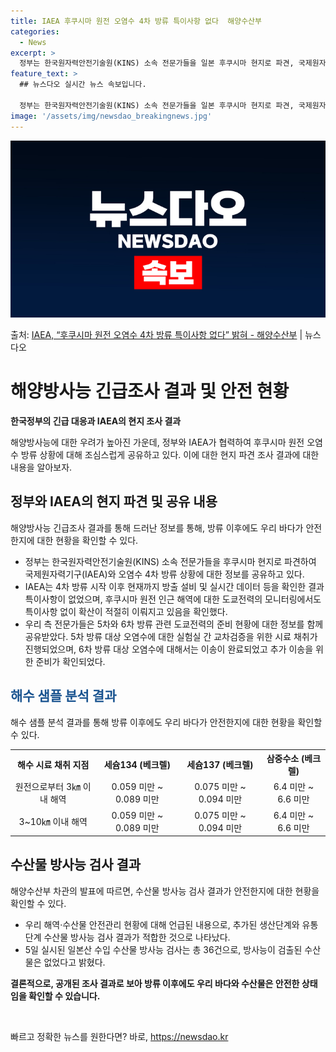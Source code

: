 ```yaml
---
title: IAEA 후쿠시마 원전 오염수 4차 방류 특이사항 없다  해양수산부
categories:
  - News
excerpt: >
  정부는 한국원자력안전기술원(KINS) 소속 전문가들을 일본 후쿠시마 현지로 파견, 국제원자력기구(IAEA) …
feature_text: >
  ## 뉴스다오 실시간 뉴스 속보입니다.

  정부는 한국원자력안전기술원(KINS) 소속 전문가들을 일본 후쿠시마 현지로 파견, 국제원자력기구(IAEA) …
image: '/assets/img/newsdao_breakingnews.jpg'
---
```


![뉴스다오 속보](/assets/img/newsdao_breakingnews.jpg)

<p>출처: <a href="https://newsdao.kr/3284" rel="dofollow">IAEA, “후쿠시마 원전 오염수 4차 방류 특이사항 없다” 밝혀  - 해양수산부</a> | 뉴스다오</p>

<h1 data-ke-size="size26"><b>해양방사능 긴급조사 결과 및 안전 현황</b></h1>
<p data-ke-size="size16"><b>한국정부의 긴급 대응과 IAEA의 현지 조사 결과</b></p>
해양방사능에 대한 우려가 높아진 가운데, 정부와 IAEA가 협력하여 후쿠시마 원전 오염수 방류 상황에 대해 조심스럽게 공유하고 있다. 이에 대한 현지 파견 조사 결과에 대한 내용을 알아보자.

<h2 data-ke-size="size24">정부와 IAEA의 현지 파견 및 공유 내용</h2>
해양방사능 긴급조사 결과를 통해 드러난 정보를 통해, 방류 이후에도 우리 바다가 안전한지에 대한 현황을 확인할 수 있다. 

<ul>
<li>정부는 한국원자력안전기술원(KINS) 소속 전문가들을 후쿠시마 현지로 파견하여 국제원자력기구(IAEA)와 오염수 4차 방류 상황에 대한 정보를 공유하고 있다. </li>
<li>IAEA는 4차 방류 시작 이후 현재까지 방출 설비 및 실시간 데이터 등을 확인한 결과 특이사항이 없었으며, 후쿠시마 원전 인근 해역에 대한 도쿄전력의 모니터링에서도 특이사항 없이 확산이 적절히 이뤄지고 있음을 확인했다.</li>
<li>우리 측 전문가들은 5차와 6차 방류 관련 도쿄전력의 준비 현황에 대한 정보를 함께 공유받았다. 5차 방류 대상 오염수에 대한 실험실 간 교차검증을 위한 시료 채취가 진행되었으며, 6차 방류 대상 오염수에 대해서는 이송이 완료되었고 추가 이송을 위한 준비가 확인되었다.</li>
</ul>

<h2 data-ke-size="size24"><span style="color: #1a5490;">해수 샘플 분석 결과</span></h2>
해수 샘플 분석 결과를 통해 방류 이후에도 우리 바다가 안전한지에 대한 현황을 확인할 수 있다. 

<table>
  <tr>
    <th><b>해수 시료 채취 지점</b></th>
    <th><b>세슘134 (베크렐)</b></th>
    <th><b>세슘137 (베크렐)</b></th>
    <th><b>삼중수소 (베크렐)</b></th>
  </tr>
  <tr>
    <td style="text-align: center;">원전으로부터 3㎞ 이내 해역</td>
    <td style="text-align: center;">0.059 미만 ~ 0.089 미만</td>
    <td style="text-align: center;">0.075 미만 ~ 0.094 미만</td>
    <td style="text-align: center;">6.4 미만 ~ 6.6 미만</td>
  </tr>
  <tr>
    <td style="text-align: center;">3~10㎞ 이내 해역</td>
    <td style="text-align: center;">0.059 미만 ~ 0.089 미만</td>
    <td style="text-align: center;">0.075 미만 ~ 0.094 미만</td>
    <td style="text-align: center;">6.4 미만 ~ 6.6 미만</td>
  </tr>
</table>

<h2 data-ke-size="size24">수산물 방사능 검사 결과</h2>
해양수산부 차관의 발표에 따르면, 수산물 방사능 검사 결과가 안전한지에 대한 현황을 확인할 수 있다.

<ul>
<li>우리 해역·수산물 안전관리 현황에 대해 언급된 내용으로, 추가된 생산단계와 유통단계 수산물 방사능 검사 결과가 적합한 것으로 나타났다.</li>
<li>5일 실시된 일본산 수입 수산물 방사능 검사는 총 36건으로, 방사능이 검출된 수산물은 없었다고 밝혔다.</li>
</ul>

<p data-ke-size="size16"><b>결론적으로, 공개된 조사 결과로 보아 방류 이후에도 우리 바다와 수산물은 안전한 상태임을 확인할 수 있습니다.</b></p>
<p data-ke-size="size16">&nbsp;</p> 

빠르고 정확한 뉴스를 원한다면? 바로, <a href="https://newsdao.kr" rel="dofollow">https://newsdao.kr</a>


